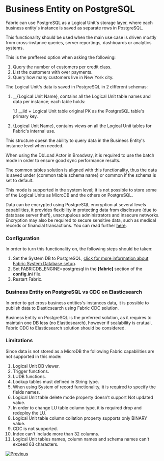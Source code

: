 # Business Entity on PostgreSQL

Fabric can use PostgreSQL as a Logical Unit's storage layer, where each business entity's instance is saved as separate rows in PostgreSQL.

This functionality should be used when the main use case is driven mostly from cross-instance queries, server reportings, dashboards or analytics systems.

This is the preffered option when asking the following:

1. Query the number of customers per credit class.
2. List the customers with over payments.
3. Query how many customers live in New York city.

The Logical Unit's data is saved in PostgreSQL in 2 different schemas:

1. __{Logical Unit Name}, contains all the Logical Unit table names and data per instance; each table holds:

   1.1 __iid + Logical Unit table original PK as the PostgreSQL table's primary key.

2. {Logical Unit Name}, contains views on all the Logical Unit tables for Fabric's internal use.

This structure opesn the ability to query data in the Business Entity's instance level when needed.

When using the DbLoad Actor in Broadway, it is required to use the batch mode in order to ensure good sync performance results.

The common tables solution is aligned with this functionality, thus the data is saved under {common table schema name} or common if the schema is set to default.

This mode is supported in the system level; it is not possible to store some of the Logical Units as MicroDB and the others on PostgreSQL.

Data can be encrypted using PostgreSQL encryption at several levels capabilities, it provides flexibility in protecting data from disclosure (due to database server theft), unscrupulous administrators and insecure networks. Encryption may also be required to secure sensitive data, such as medical records or financial transactions. You can read further [here](https://www.postgresql.org/docs/current/encryption-options.html).

### Configuration

In order to turn this functionality on, the following steps should be taken:

1. Set the System DB to PostgreSQL, [click for more information about Fabric System Database setup](/articles/02_fabric_architecture/06_cassandra_keyspaces_for_fabric.md).
2. Set FABRICDB_ENGINE=postgresql in the **[fabric]** section of the **config.ini** file.
3. Restart Fabric.

### Business Entity on PostgreSQL vs CDC on Elasticsearch

In order to get cross business entities's instances data, it is possible to publish data to Elasticsearch using Fabric CDC solution.

Business Entity on PostgreSQL is the preferred solution, as it requires to maintain one DB less (no Elasticsearch), however if scalability is crutual, Fabric CDC to Elasticsearch solution should be considered.

### Limitations

Since data is not stored as a MicroDB the following Fabric capabilities are not supported in this mode:

1. Logical Unit DB viewer.
2. Trigger functions.
3. LUDB functions.
4. Lookup tables must defined in String type.
5. When using System of record functionality, it is required to specify the fields names.
6. Logical Unit table delete mode property doesn't support Not updated value.
7. In order to change LU table column type, it is required drop and redeploy the LU.
8. Logical Unit table column collation property supports only BINARY value.
9. CDC is not supported.
10. Index can't include more than 32 columns.
11. Logical Unit tables names, column names and schema names can't exceed 63 characters.

[![Previous](/articles/images/Previous.png)](03_big_lu_storage.md)







